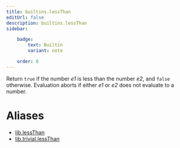 ```yaml
---
title: builtins.lessThan
editUrl: false
description: builtins.lessThan
sidebar:

    badge:
        text: Builtin
        variant: note

    order: 0
---
```


Return `true` if the number *e1* is less than the number *e2*, and
`false` otherwise. Evaluation aborts if either *e1* or *e2* does not
evaluate to a number.


# Aliases

- [lib.lessThan](/nix-doc-comments/reference/lib/lib-lessthan)
- [lib.trivial.lessThan](/nix-doc-comments/reference/lib/trivial/lib-trivial-lessthan)


